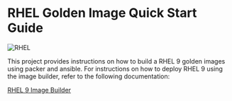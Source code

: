 # RHEL Golden Image Quick Start Guide

![RHEL](https://www.redhat.com/rhdc/managed-files/rhel-product-screen-v2-726x436.png)

This project provides instructions on how to build a RHEL 9 golden images using packer and ansible. For instructions on how to deploy RHEL 9 using the image builder, refer to the following documentation:

[RHEL 9 Image Builder](https://www.redhat.com/en/topics/linux/what-is-an-image-builder)


